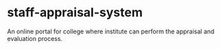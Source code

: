 # staff-appraisal-system
An online portal for college where institute can perform the appraisal and evaluation process.
